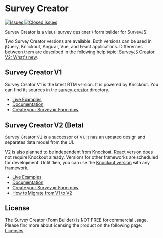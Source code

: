 # Survey Creator

<a href="https://github.com/surveyjs/survey-creator/issues">
<img alt="Issues" title="Open Issues" src="https://img.shields.io/github/issues/surveyjs/survey-creator.svg">
</a>
<a href="https://github.com/surveyjs/survey-creator/issues?utf8=%E2%9C%93&q=is%3Aissue+is%3Aclosed+">
<img alt="Closed issues" title="Closed Issues" src="https://img.shields.io/github/issues-closed/surveyjs/survey-creator.svg">
</a>

Survey Creator is a visual survey designer / form builder for [SurveyJS](https://github.com/surveyjs/survey-library).

Two Survey Creator versions are available. Both versions can be used in jQuery, Knockout, Angular, Vue, and React applications. Differences between them are described in the following help topic: [SurveyJS Creator V2: What's new](https://surveyjs.io/Documentation/Survey-Creator?id=Creator-V2-Whats-New).

## Survey Creator V1

Survey Creator V1 is the latest RTM version. It is powered by Knockout. You can find its sources in the [survey-creator](./packages/survey-creator) directory.

- [Live Examples](https://surveyjs.io/Examples/Survey-Creator)
- [Documentation](https://surveyjs.io/Documentation/Survey-Creator)
- [Create your Survey or Form now](https://surveyjs.io/create-survey/)

## Survey Creator V2 (Beta)

Survey Creator V2 is a successor of V1. It has an updated design and separates data model from the UI.

V2 is also planned to be independent from Knockout. [React version](./packages/survey-creator-react) does not require Knockout already. Versions for other frameworks are scheduled for development. Until then, you can use the [Knockout version](./packages/survey-creator-knockout) with any framework.

- [Live Examples](https://surveyjs.io/Examples/Survey-Creator?platform=KnockoutjsV2)
- [Documentation](https://surveyjs.io/Documentation/Survey-Creator)
- [Create your Survey or Form now](https://surveyjs.io/create-survey-v2)
- [How to Migrate from V1 to V2](https://surveyjs.io/Documentation/Survey-Creator?id=Migrate-from-V1-to-V2)

## License

The Survey Creator (Form Builder) is NOT FREE for commercial usage. Please find more about licensing the product on the following page: [Licenses](http://surveyjs.io/Licenses).
